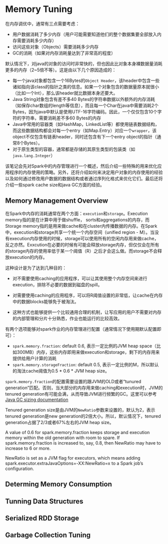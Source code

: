 # Memory Tuning

在内存调优中，通常有三点需要考虑：

* 用户数据消耗了多少内存（用户可能需要知道他们的整个数据集要全部放入内存需要消耗多少内存）
* 访问这些对象（Objects）需要消耗多少内存
* GC的消耗（如果对内存消耗量达到了非常高的程度）

默认情况下，对java的对象的访问时非常快的，但也因此比对象本身裸数据量消耗更多的内存（2~5倍不等）。这是由以下几个原因造成的：

* 每一个java对象都包含一个16Bytes的`Object Header`，该header中包含一些诸如指向该class的指针之类的信息。如果一个对象包含的数据量原本就很小（比如一个Int），那么该header就比数据本身还要大。
* Java String对象包含有差不多40 Bytes的字符串数据以外额外的内存消耗（如保存char数组的length等信息），而且每一个Char在java中需要消耗2个Bytes，因为java中默认是使用UTF-16字符编码。因此，一个仅仅包含10个字符的字符串，需要消耗差不多60 Bytes的内存
* Java中常用的容器类（如HashMap，LinkedList等）都使用链表数据结构，而这些数据结构都会对每一个entry（如Map.Entry）对应一个`wrapper`，该object不仅包含有链表header，同时还包含有下一个entry object的指针（通常8个Bytes）。
* 对于原生类型的容器，通常都是存储的其原生类型的包装类（如`java.lang.Integer`）

该笔记会先对Spark中的内存管理进行一个概述，然后介绍一些特殊的用来优化应用程序的内存使用的策略。另外，还将介绍如何来决定用户对象的内存使用的经验以及如何通过修改用户数据的数据结构或者通过序列化格式来优化它们。最后还将介绍一些spark cache size和java GC方面的经验。



## Memory Management Overview

在Spark中内存的消耗通常在两个方面：`execution`和`storage`。Execution memory指的是在计算中用于做shuffle， sorts和aggregations的内存，而Storage memory指的是用来做cache和在cluster内传播数据的内存。在Spark中，execution和storage共享一个统一个内存空间（unified region - M）。当没有execution内存使用的时候，storage可以使用所有的空闲内存用来做cache，反之亦然。Exxcution在必要的时候有可能会释放storage内存，但仅仅会在所有的storage内存的使用率低于某一个阈值（R）之后才会这么做。而storage不会释放execution的内存。

这种设计是为了达到几种目的：

* 对不需要使用caching的应用程序，可以让其使用整个内存空间来进行execution，排除不必要的数据到磁盘的spill。

* 对需要使用caching的应用程序，可以将R阈值设置的非常低，让cache在内存中的数据blocks能够免于被淘汰。
* 这种方式也能够提供一个比较通用合理的机制，让写应用的用户不需要对内存的内部管理和分片十分熟悉，作业也能运行的比较高效。


有两个选项能够对spark作业的内存管理进行配置（通常情况下使用期默认配置即可）：

* `spark.memory.fraction`: default 0.6, 表示一定比例的JVM heap space（比如300MB）内存，这些内存即用来做execution和storage，剩下的内存用来提供给用户计算的消耗
* `spark.memory.storageFraction`: default 0.5, 表示一定比例的M，所以默认的淘汰cache阈值为0.5 * 0.6 * JVM heap size。

`spark.memory.fraction`的配置需要设置的跟JVM的OLD或者“tunured generation”匹配。否则，当大部分的内存用来做caching和execution时，JVM的tenured generation有可能会满，从而导致JVM进行频繁的GC。这里可以参考[Java GC sizing documentation](https://docs.oracle.com/javase/8/docs/technotes/guides/vm/gctuning/sizing.html)

Tenured generation size是由JVM的`NewRatio`参数来设置的，默认为2，表示tenured generation是new generation的2倍大小。所以，默认情况下，tenured generation占据了2/3或者67%左右的JVM heap size。

A value of 0.6 for spark.memory.fraction keeps storage and execution memory within the old generation with room to spare. If spark.memory.fraction is increased to, say, 0.8, then NewRatio may have to increase to 6 or more.

NewRatio is set as a JVM flag for executors, which means adding spark.executor.extraJavaOptions=-XX:NewRatio=x to a Spark job’s configuration. 






## Determing Memory Consumption

## Tunning Data Structures

## Serialized RDD Storage

## Garbage Collection Tuning